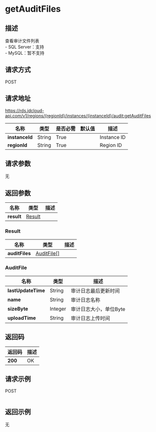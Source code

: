 # getAuditFiles


## 描述
查看审计文件列表</br>- SQL Server：支持</br>- MySQL：暂不支持

## 请求方式
POST

## 请求地址
https://rds.jdcloud-api.com/v1/regions/{regionId}/instances/{instanceId}/audit:getAuditFiles

|名称|类型|是否必需|默认值|描述|
|---|---|---|---|---|
|**instanceId**|String|True||Instance ID|
|**regionId**|String|True||Region ID|

## 请求参数
无


## 返回参数
|名称|类型|描述|
|---|---|---|
|**result**|[Result](##Result)||


### <a name="Result">Result</a>
|名称|类型|描述|
|---|---|---|
|**auditFiles**|[AuditFile[]](##AuditFile)||
### <a name="AuditFile">AuditFile</a>
|名称|类型|描述|
|---|---|---|
|**lastUpdateTime**|String|审计日志最后更新时间|
|**name**|String|审计日志名称|
|**sizeByte**|Integer|审计日志大小，单位Byte|
|**uploadTime**|String|审计日志上传时间|

## 返回码
|返回码|描述|
|---|---|
|**200**|OK|

## 请求示例
POST
```

```

## 返回示例
无
